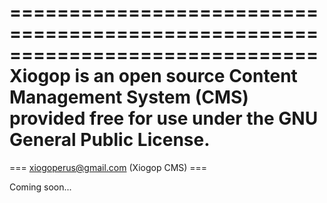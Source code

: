 ==============================================================================
Xiogop is an open source Content Management System (CMS) provided free for use
 under the GNU General Public License.
==============================================================================
=== xiogoperus@gmail.com (Xiogop CMS) ===

Coming soon...

